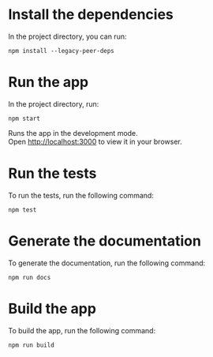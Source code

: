 # Install the dependencies

In the project directory, you can run:

`npm install --legacy-peer-deps`

# Run the app

In the project directory, run:

`npm start`

Runs the app in the development mode.\
Open [http://localhost:3000](http://localhost:3000) to view it in your browser.

# Run the tests

To run the tests, run the following command:

`npm test`

# Generate the documentation

To generate the documentation, run the following command:

`npm run docs`

# Build the app

To build the app, run the following command:

`npm run build`
